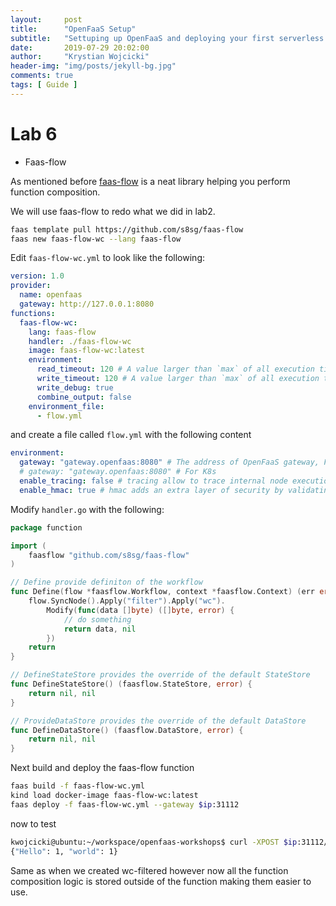 ```yaml
---
layout:     post
title:      "OpenFaaS Setup"
subtitle:   "Settuping up OpenFaaS and deploying your first serverless function"
date:       2019-07-29 20:02:00
author:     "Krystian Wojcicki"
header-img: "img/posts/jekyll-bg.jpg"	
comments: true
tags: [ Guide ]
---
```


# Lab 6

* Faas-flow

As mentioned before [faas-flow](https://github.com/s8sg/faas-flow) is a neat library helping you perform function composition. 

We will use faas-flow to redo what we did in lab2.

```bash
faas template pull https://github.com/s8sg/faas-flow
faas new faas-flow-wc --lang faas-flow
```

Edit `faas-flow-wc.yml` to look like the following:

```yaml
version: 1.0
provider:
  name: openfaas
  gateway: http://127.0.0.1:8080
functions:
  faas-flow-wc:
    lang: faas-flow
    handler: ./faas-flow-wc
    image: faas-flow-wc:latest
    environment:
      read_timeout: 120 # A value larger than `max` of all execution times of Nodes
      write_timeout: 120 # A value larger than `max` of all execution times of Nodes
      write_debug: true
      combine_output: false
    environment_file:
      - flow.yml
```

and create a file called `flow.yml` with the following content
```yaml
environment:
  gateway: "gateway.openfaas:8080" # The address of OpenFaaS gateway, Faas-flow use this to forward completion event
  # gateway: "gateway.openfaas:8080" # For K8s 
  enable_tracing: false # tracing allow to trace internal node execution with opentracing
  enable_hmac: true # hmac adds an extra layer of security by validating the event source
```

Modify `handler.go` with the following:

```go
package function

import (
	faasflow "github.com/s8sg/faas-flow"
)

// Define provide definiton of the workflow
func Define(flow *faasflow.Workflow, context *faasflow.Context) (err error) {
	flow.SyncNode().Apply("filter").Apply("wc").
		Modify(func(data []byte) ([]byte, error) {
			// do something
			return data, nil
		})
	return
}

// DefineStateStore provides the override of the default StateStore
func DefineStateStore() (faasflow.StateStore, error) {
	return nil, nil
}

// ProvideDataStore provides the override of the default DataStore
func DefineDataStore() (faasflow.DataStore, error) {
	return nil, nil
}
```

Next build and deploy the faas-flow function

```bash
faas build -f faas-flow-wc.yml
kind load docker-image faas-flow-wc:latest
faas deploy -f faas-flow-wc.yml --gateway $ip:31112
```

now to test
```bash
kwojcicki@ubuntu:~/workspace/openfaas-workshops$ curl -XPOST $ip:31112/function/faas-flow-wc -d 'Hello of the world'
{"Hello": 1, "world": 1}
```

Same as when we created wc-filtered however now all the function composition logic is stored outside of the function making them easier to use.